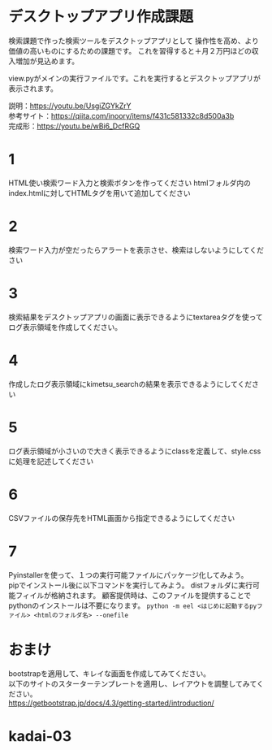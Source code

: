 # デスクトップアプリ作成課題
検索課題で作った検索ツールをデスクトップアプリとして
操作性を高め、より価値の高いものにするための課題です。
これを習得すると＋月２万円ほどの収入増加が見込めます。

view.pyがメインの実行ファイルです。これを実行するとデスクトップアプリが
表示されます。

説明：https://youtu.be/UsgiZGYkZrY<br>
参考サイト：https://qiita.com/inoory/items/f431c581332c8d500a3b<br>
完成形：https://youtu.be/wBi6_DcfRGQ<br>

# 1
HTML使い検索ワード入力と検索ボタンを作ってください
htmlフォルダ内のindex.htmlに対してHTMLタグを用いて追加してください

# 2
検索ワード入力が空だったらアラートを表示させ、検索はしないようにしてください

# 3
検索結果をデスクトップアプリの画面に表示できるようにtextareaタグを使って
ログ表示領域を作成してください。

# 4
作成したログ表示領域にkimetsu_searchの結果を表示できるようにしてください

# 5
ログ表示領域が小さいので大きく表示できるようにclassを定義して、style.cssに処理を記述してください

# 6
CSVファイルの保存先をHTML画面から指定できるようにしてください

# 7
Pyinstallerを使って、１つの実行可能ファイルにパッケージ化してみよう。  
pipでインストール後に以下コマンドを実行してみよう。
distフォルダに実行可能フィイルが格納されます。
顧客提供時は、このファイルを提供することでpythonのインストールは不要になります。
`python -m eel <はじめに起動するpyファイル> <htmlのフォルダ名> --onefile`

# おまけ
bootstrapを適用して、キレイな画面を作成してみてください。  
以下のサイトのスターターテンプレートを適用し、レイアウトを調整してみてください。  
https://getbootstrap.jp/docs/4.3/getting-started/introduction/

# kadai-03
